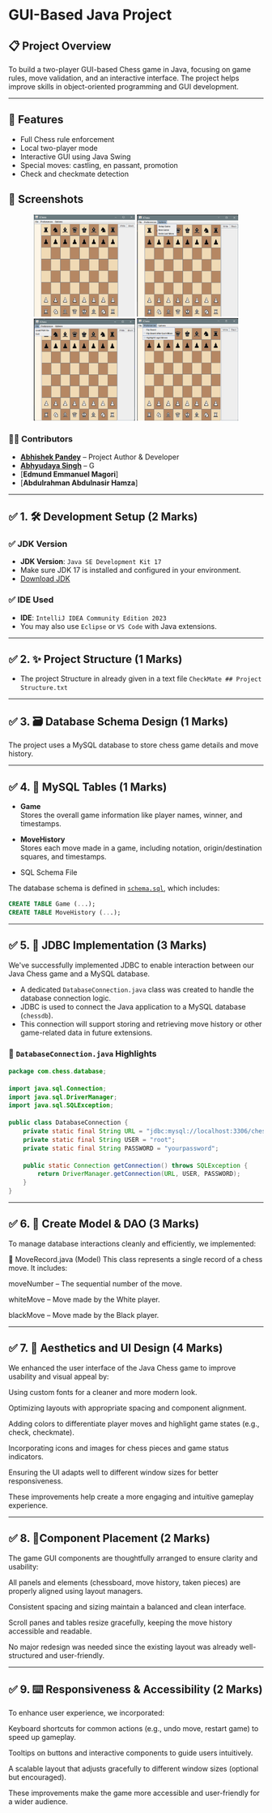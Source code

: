 # GUI-Based Java Project

## 📋 Project Overview       
To build a two-player GUI-based Chess game in Java, focusing on game rules, move validation, and an interactive interface. The project helps improve skills in object-oriented programming and GUI development.

---

## 📌 Features
- Full Chess rule enforcement
- Local two-player mode
- Interactive GUI using Java Swing
- Special moves: castling, en passant, promotion
- Check and checkmate detection


## 📸 Screenshots
<p align="center">
  <img src="Screenshots/png1.png" width="200"/>
  <img src="Screenshots/png2.png" width="200"/>
  <br>
  <img src="Screenshots/png3.png" width="200"/>
  <img src="Screenshots/png4.png" width="200"/>
</p>


### 👨‍💻 Contributors

- [**Abhishek Pandey**](https://github.com/abhishekdpandey18) – Project Author & Developer  
- [**Abhyudaya Singh**](https://github.com/username) – G
- [**Edmund Emmanuel Magori**]
- [**Abdulrahman Abdulnasir Hamza**]

***

## ✅ 1. 🛠️ Development Setup (2 Marks)

### ✅ JDK Version         
- **JDK Version**: `Java SE Development Kit 17`
- Make sure JDK 17 is installed and configured in your environment.
- [Download JDK](https://www.oracle.com/java/technologies/javase-downloads.html)

### ✅ IDE Used
- **IDE**: `IntelliJ IDEA Community Edition 2023`
- You may also use `Eclipse` or `VS Code` with Java extensions.
   
---

## ✅ 2. ✨ Project Structure       (1 Marks)
- The project Structure in already given in a text file `CheckMate ## Project Structure.txt`

---

## ✅ 3. 🗃️ Database Schema Design (1 Marks)
The project uses a MySQL database to store chess game details and move history.

---
 
## ✅ 4. 📂 MySQL Tables   (1 Marks)

- **Game**  
  Stores the overall game information like player names, winner, and timestamps.

- **MoveHistory**  
  Stores each move made in a game, including notation, origin/destination squares, and timestamps.
  
- SQL Schema File

The database schema is defined in [`schema.sql`](schema.sql), which includes:
 

```sql
CREATE TABLE Game (...);
CREATE TABLE MoveHistory (...);
```

---

 
## ✅ 5. 🌸 JDBC Implementation (3 Marks)

We've successfully implemented JDBC to enable interaction between our Java Chess game and a MySQL database.

- A dedicated `DatabaseConnection.java` class was created to handle the database connection logic.
- JDBC is used to connect the Java application to a MySQL database (`chessdb`).
- This connection will support storing and retrieving move history or other game-related data in future extensions.

### 📄 `DatabaseConnection.java` Highlights

```java
package com.chess.database;

import java.sql.Connection;
import java.sql.DriverManager;
import java.sql.SQLException;

public class DatabaseConnection {
    private static final String URL = "jdbc:mysql://localhost:3306/chessdb";
    private static final String USER = "root";
    private static final String PASSWORD = "yourpassword";

    public static Connection getConnection() throws SQLException {
        return DriverManager.getConnection(URL, USER, PASSWORD);
    }
}
```

---


## ✅ 6. 🎀 Create Model & DAO (3 Marks)
To manage database interactions cleanly and efficiently, we implemented:

🧩 MoveRecord.java (Model)
This class represents a single record of a chess move. It includes:

moveNumber – The sequential number of the move.

whiteMove – Move made by the White player.

blackMove – Move made by the Black player. 

---

## ✅ 7. 🎨 Aesthetics and UI Design (4 Marks)
We enhanced the user interface of the Java Chess game to improve usability and visual appeal by:

Using custom fonts for a cleaner and more modern look.

Optimizing layouts with appropriate spacing and component alignment.

Adding colors to differentiate player moves and highlight game states (e.g., check, checkmate).

Incorporating icons and images for chess pieces and game status indicators.

Ensuring the UI adapts well to different window sizes for better responsiveness.

These improvements help create a more engaging and intuitive gameplay experience.

---

## ✅ 8. 🥇Component Placement (2 Marks)
The game GUI components are thoughtfully arranged to ensure clarity and usability:

All panels and elements (chessboard, move history, taken pieces) are properly aligned using layout managers.

Consistent spacing and sizing maintain a balanced and clean interface.

Scroll panes and tables resize gracefully, keeping the move history accessible and readable.

No major redesign was needed since the existing layout was already well-structured and user-friendly.

---

## ✅ 9. ⌨️ Responsiveness & Accessibility (2 Marks)
To enhance user experience, we incorporated:

Keyboard shortcuts for common actions (e.g., undo move, restart game) to speed up gameplay.

Tooltips on buttons and interactive components to guide users intuitively.

A scalable layout that adjusts gracefully to different window sizes (optional but encouraged).

These improvements make the game more accessible and user-friendly for a wider audience.
